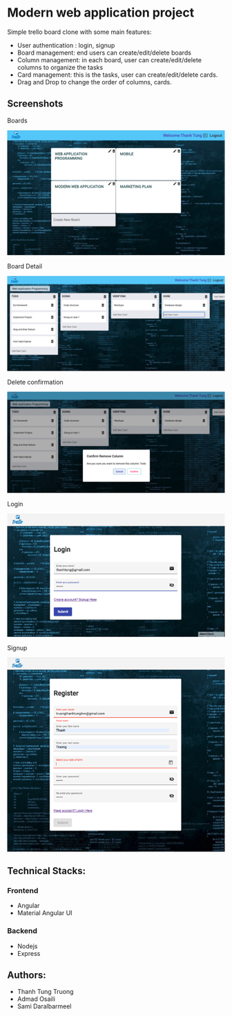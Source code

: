 # Modern web application project

Simple trello board clone with some main features:

- User authentication : login, signup
- Board management: end users can create/edit/delete boards
- Column management: in each board, user can create/edit/delete columns to organize the tasks
- Card management: this is the tasks, user can create/edit/delete cards.
- Drag and Drop to change the order of columns, cards.
  
## Screenshots

Boards

![boards](/screenshots/boards.jpg)

Board Detail

![board detail](/screenshots/board_detail.jpg)

Delete confirmation

![delete confirmation](/screenshots/delete_confirm.jpg)

Login

![login](/screenshots/login.jpg)

Signup

![Signup](/screenshots/signup.png)


## Technical Stacks:

### Frontend
- Angular
- Material Angular UI

### Backend
- Nodejs
- Express
## Authors:
- Thanh Tung Truong
- Admad Osaili
- Sami Daralbarmeel
